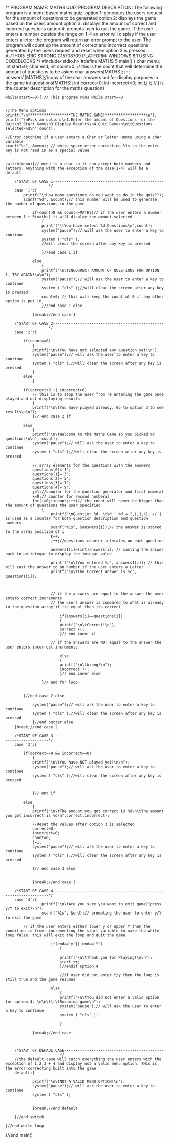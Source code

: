 /*
PROGRAM NAME: MATHS QUIZ
PROGRAM DESCRIPTION: The following program is a menu based maths quiz.
option 1: generates the users request for the amount of questions to be generated
option 2: displays the game based on the users amount
option 3: displays the amount of correct and incorrect questions
option 4: prompts user to quit the game.
If the user enters a number outside the range on 1-4 an error will display
if the user enters a letter the program will return an error prompt to the user.
The program will count up the amount of correct and incorrect questions generated by the users request and reset when option 3 is pressed.
AUTHOR: ERIC STRONG C15708709
PLATFORM: WINDOWS 8.1 USING CODEBLOCKS
*/
#include<stdio.h>
#define MATHS 5
main()
{
    char menu;
    int start=0;
    char end;
    int count=0; // this is the count that will determine the amount of questions to be asked
    char answers[MATHS];
    int answers1[MATHS];//copy of the char answers but for display purposes in the game
    int questions[MATHS];
    int correct=0;
    int incorrect=0;
    int i,j,k; // j is the counter description for the maths questions

    while(start==0){ // This program runs while start==0


    //The Menu options
    printf("\n*******************THE MATHS GAME!******************\n");
    printf("\nPick an option:\n1.Enter the amount of Questions for the Quiz\n2.Start Game\n3.Display Results\n4.Quit Game\n\n\tQuestions selected=%d\n",count);

    //Error catching if a user enters a Char or letter Hence using a char variable
    scanf("%s", &menu); // white space error correcting %1s so the enter key is not read in as a special value


    switch(menu){// menu is a char so it can accept both numbers and letters. Anything with the exception of the case(1-4) will be a default

        /*START OF CASE 1--------------------------------------------------------------------*/
        case '1':{
            printf("\tHow many questions do you want to do in the quiz?");
            scanf("%d", &count);// this number will be used to generate the number of questions in the game

                if(count>0 && count<=MATHS)// if the user enters a number between 1 + 5(maths) it will display the amount selected
                    {
                    printf("\tYou have select %d Questions\n",count);
                    system("pause");// will ask the user to enter a key to continue
                    system ( "cls" );
                    //will clear the screen after any key is pressed

                    }//end case 1 if

                else
                    {
                    printf("\n\tINCORRECT AMOUNT OF QUESTIONS FOR OPTION 1. TRY AGAIN!\n\n");
                    system("pause");// will ask the user to enter a key to continue
                    system ( "cls" );//will clear the screen after any key is pressed
                    count=0; // this will keep the count at 0 if any other option is put in
                    }//end case 1 else

                }break;//end case 1

        /*START OF CASE 2--------------------------------------------------------------------*/
        case '2':{

            if(count==0)
                {
                printf("\n\tYou have not selected any question yet!\n");
                system("pause");// will ask the user to enter a key to continue
                system ( "cls" );//will clear the screen after any key is pressed
                }
            else
                {

            if(correct>0 || incorrect>0)
                // this is to stop the user from re entering the game once played and not displaying results
                {
                printf("\n\tYou have played already. Go to option 3 to see results\n\n");
                }// end case 2 if

            else
                {
                printf("\n\tWelcome to the Maths Game so you picked %d questions\n\n", count);
                system("pause");// will ask the user to enter a key to continue
                system ( "cls" );//will clear the screen after any key is pressed

                // array elements for the questions with the answers
                questions[0]='1';
                questions[1]='3';
                questions[2]='5';
                questions[3]='7';
                questions[4]='9';
                j=1;//counter for the question generator and first numeral
                k=0;// counter for second numberal
                for(i=0;i<count;i++)// the count will never be bigger than the amount of questions the user specified
                    {
                        printf("\nQuestion %d. \t%d + %d = ",j,j,k); // j is used as a counter for both question description and question numbers
                        scanf("%1s", &answers[i]);// the answer is stored to the array position of i
                        k++;
                        j++;//questions counter interates on each question

                        answers1[i]=(int)answers[i]; // casting the answer back to an integar to display the integar value

                        printf("\n\tYou entered %c", answers1[i]); // this will cast the answer to an number if the user enters a Letter
                        printf("\n\tThe Correct answer is %c", questions[i]);



                        // if the answers are equal to the answer the user enters correct increments
                        // the users answer is compared to what is already in the question array if its equal then its correct

                            if(answers[i]==questions[i])
                            {
                            printf("\n\tCorrect!\n");
                            correct ++;
                            }// end inner if

                        // if the answers are NOT equal to the answer the user enters incorrect increments

                            else
                            {
                            printf("\n\tWrong!\n");
                            incorrect ++;
                            }// end inner else

                    }// end for loop


            }//end case 2 else

                system("pause");// will ask the user to enter a key to continue
                system ( "cls" );//will clear the screen after any key is pressed
                }//end outter else
        }break;//end case 2

        /*START OF CASE 3--------------------------------------------------------------------*/
        case '3':{

            if(correct==0 && incorrect==0)
                {
                printf("\n\tYou have NOT played yet!\n\n");
                system("pause");// will ask the user to enter a key to continue
                system ( "cls" );//will clear the screen after any key is pressed


                }// end if

            else
                {
                printf("\n\tThe amount you got correct is %d\n\tThe amount you got incorrect is %d\n",correct,incorrect);

                //Reset the values after option 3 is selected
                correct=0;
                incorrect=0;
                count=0;
                j=1;
                system("pause");// will ask the user to enter a key to continue
                system ( "cls" );//will clear the screen after any key is pressed

                }// end case 3 else


                }break;//end case 3

        /*START OF CASE 4--------------------------------------------------------------------*/
        case '4':{
                    printf("\n\tAre you sure you want to exit game?(press y/Y to exit)\n");
                    scanf("%1s", &end);// prompting the user to enter y/Y to exit the game

            // if the user enters either lower y or upper Y then the condition is true. incrementing the start variable to make the while loop false. this will exit the loop and quit the game

                        if(end=='y'|| end=='Y')
                            {

                            printf("\n\tThank you for Playing!\n\n");
                            start ++;
                            }//endif option 4

                            //if user did not enter Y/y then the loop is still true and the game resumes

                        else
                            {
                            printf("\n\tYou did not enter a valid option for option 4. \n\n\t\t\tResuming game\n");
                            system("pause");// will ask the user to enter a key to continue
                            system ( "cls" );

                            }

                }break;//end case



        /*START OF DEFAUL CASE--------------------------------------------------------------------*/
        //the default case will catch everything the user enters with the exception of 1,2,3 + 4 and display not a valid menu option. THis is the error correcting built into the game
        default:{

                printf("\n\tNOT A VALID MENU OPTION!\n");
                system("pause");// will ask the user to enter a key to continue
                system ( "cls" );


                }break;//end default

        }//end switch

    }//end while loop



}//end main()

